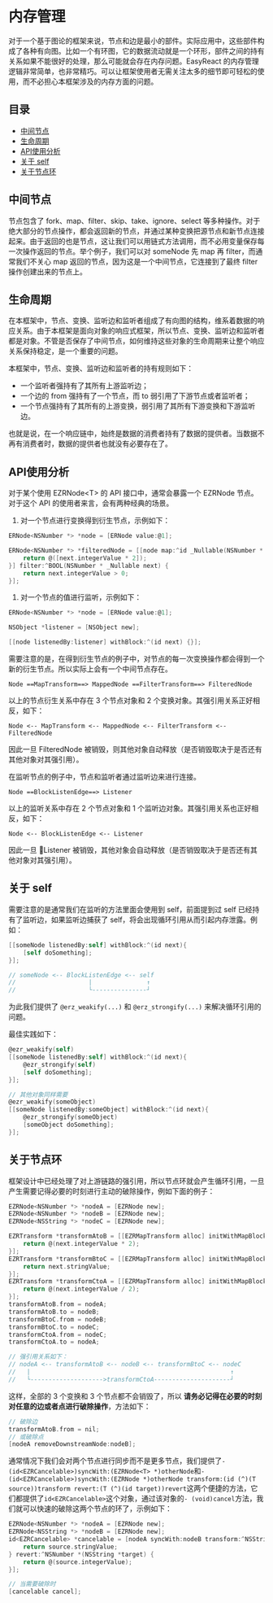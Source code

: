 # 内存管理

对于一个基于图论的框架来说，节点和边是最小的部件。实际应用中，这些部件构成了各种有向图。比如一个有环图，它的数据流动就是一个环形，部件之间的持有关系如果不能很好的处理，那么可能就会存在内存问题。EasyReact 的内存管理逻辑非常简单，也非常精巧。可以让框架使用者无需关注太多的细节即可轻松的使用，而不必担心本框架涉及的内存方面的问题。

## 目录

<!-- TOC -->

- [中间节点](#中间节点)
- [生命周期](#生命周期)
- [API使用分析](#api使用分析)
- [关于 self](#关于-self)
- [关于节点环](#关于节点环)

<!-- /TOC -->

## 中间节点

节点包含了 fork、map、filter、skip、take、ignore、select 等多种操作。对于绝大部分的节点操作，都会返回新的节点，并通过某种变换把源节点和新节点连接起来。由于返回的也是节点，这让我们可以用链式方法调用，而不必用变量保存每一次操作返回的节点。举个例子，我们可以对 someNode 先 map 再 filter，而通常我们不关心 map 返回的节点，因为这是一个中间节点，它连接到了最终 filter 操作创建出来的节点上。

## 生命周期

在本框架中，节点、变换、监听边和监听者组成了有向图的结构，维系着数据的响应关系。由于本框架是面向对象的响应式框架，所以节点、变换、监听边和监听者都是对象。不管是否保存了中间节点，如何维持这些对象的生命周期来让整个响应关系保持稳定，是一个重要的问题。

本框架中，节点、变换、监听边和监听者的持有规则如下：

- 一个监听者强持有了其所有上游监听边；
- 一个边的 from 强持有了一个节点，而 to 弱引用了下游节点或者监听者；
- 一个节点强持有了其所有的上游变换，弱引用了其所有下游变换和下游监听边。

也就是说，在一个响应链中，始终是数据的消费者持有了数据的提供者。当数据不再有消费者时，数据的提供者也就没有必要存在了。

## API使用分析

对于某个使用 EZRNode\<T\> 的 API 接口中，通常会暴露一个 EZRNode 节点。
对于这个 API 的使用者来言，会有两种经典的场景。

1. 对一个节点进行变换得到衍生节点，示例如下：

```objective-c
ERNode<NSNumber *> *node = [ERNode value:@1];

ERNode<NSNumber *> *filteredNode = [[node map:^id _Nullable(NSNumber * _Nullable next) {
    return @([next.integerValue * 2]);
}] filter:^BOOL(NSNumber * _Nullable next) {
    return next.integerValue > 0;
}];
```

1. 对一个节点的值进行监听，示例如下：

```objective-c
ERNode<NSNumber *> *node = [ERNode value:@1];

NSObject *listener = [NSObject new];

[[node listenedBy:listener] withBlock:^(id next) {}];
```

需要注意的是，在得到衍生节点的例子中，对节点的每一次变换操作都会得到一个新的衍生节点。所以实际上会有一个中间节点存在。

```plaintext
Node ==MapTransform==> MappedNode ==FilterTransform==> FilteredNode
```

以上的节点衍生关系中存在 3 个节点对象和 2 个变换对象。其强引用关系正好相反，如下：

```plaintext
Node <-- MapTransform <-- MappedNode <-- FilterTransform <-- FilteredNode
```

因此一旦 FilteredNode 被销毁，则其他对象自动释放（是否销毁取决于是否还有其他对象对其强引用）。

在监听节点的例子中，节点和监听者通过监听边来进行连接。

```plaintext
Node ==BlockListenEdge==> Listener
```

以上的监听关系中存在 2 个节点对象和 1 个监听边对象。其强引用关系也正好相反，如下：

```plaintext
Node <-- BlockListenEdge <-- Listener
```

因此一旦 Listener 被销毁，其他对象会自动释放（是否销毁取决于是否还有其他对象对其强引用）。

## 关于 self

需要注意的是通常我们在监听的方法里面会使用到 self，前面提到过 self 已经持有了监听边，如果监听边捕获了 self，将会出现循环引用从而引起内存泄露。例如：

```objective-c
[[someNode listenedBy:self] withBlock:^(id next){
    [self doSomething];
}];

// someNode <-- BlockListenEdge <-- self
//                    |               ↑
//                    └---------------┘
```

为此我们提供了 `@erz_weakify(...)` 和  `@erz_strongify(...)` 来解决循环引用的问题。

最佳实践如下：

```objective-c
@ezr_weakify(self)
[[someNode listenedBy:self] withBlock:^(id next){
    @ezr_strongify(self)
    [self doSomething];
}];

// 其他对象同样需要
@ezr_weakify(someObject)
[[someNode listenedBy:someObject] withBlock:^(id next){
    @ezr_strongify(someObject)
    [someObject doSomething];
}];
```

## 关于节点环

框架设计中已经处理了对上游链路的强引用，所以节点环就会产生循环引用，一旦产生需要记得必要的时刻进行主动的破除操作，例如下面的例子：

```objective-c
EZRNode<NSNumber *> *nodeA = [EZRNode new];
EZRNode<NSNumber *> *nodeB = [EZRNode new];
EZRNode<NSString *> *nodeC = [EZRNode new];

EZRTransform *transformAtoB = [[EZRMapTransform alloc] initWithMapBlock:^NSNumber *(NSNumber *next) {
    return @(next.integerValue * 2);
}];
EZRTransform *transformBtoC = [[EZRMapTransform alloc] initWithMapBlock:^NSString *(NSNumber *next) {
    return next.stringValue;
}];
EZRTransform *transformCtoA = [[EZRMapTransform alloc] initWithMapBlock:^NSNumber *(NSString *next) {
    return @(next.integerValue / 2);
}];
transformAtoB.from = nodeA;
transformAtoB.to = nodeB;
transformBtoC.from = nodeB;
transformBtoC.to = nodeC;
transformCtoA.from = nodeC;
transformCtoA.to = nodeA;

// 强引用关系如下：
// nodeA <-- transformAtoB <-- nodeB <-- transformBtoC <-- nodeC
//   |                                                       ↑
//   └-------------------->transformCtoA---------------------┘
```

这样，全部的 3 个变换和 3 个节点都不会销毁了，所以 **请务必记得在必要的时刻对任意的边或者点进行破除操作**，方法如下：

```objective-c
// 破除边
transformAtoB.from = nil;
// 或破除点
[nodeA removeDownstreamNode:nodeB];
```

通常情况下我们会对两个节点进行同步而不是更多节点，我们提供了`- (id<EZRCancelable>)syncWith:(EZRNode<T> *)otherNode`和`- (id<EZRCancelable>)syncWith:(EZRNode *)otherNode transform:(id (^)(T source))transform revert:(T (^)(id target))revert`这两个便捷的方法，它们都提供了`id<EZRCancelable>`这个对象，通过该对象的`- (void)cancel`方法，我们就可以快速的破除这两个节点的环了，示例如下：

```objective-c
EZRNode<NSNumber *> *nodeA = [EZRNode new];
EZRNode<NSString *> *nodeB = [EZRNode new];
id<EZRCancelable> *cancelable = [nodeA syncWith:nodeB transform:^NSString *(NSNumber *source) {
    return source.stringValue;
} revert:^NSNumber *(NSString *target) {
    return @(source.integerValue);
}];

// 当需要破除时
[cancelable cancel];
```